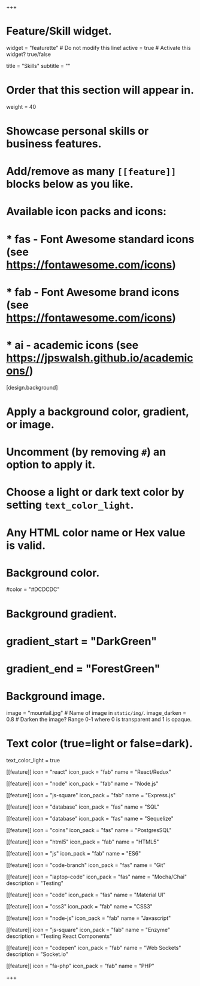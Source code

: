 +++
# Feature/Skill widget.
widget = "featurette"  # Do not modify this line!
active = true  # Activate this widget? true/false

title = "Skills"
subtitle = ""

# Order that this section will appear in.
weight = 40

# Showcase personal skills or business features.
#
# Add/remove as many `[[feature]]` blocks below as you like.
#
# Available icon packs and icons:
# * fas - Font Awesome standard icons (see https://fontawesome.com/icons)
# * fab - Font Awesome brand icons (see https://fontawesome.com/icons)
# * ai - academic icons (see https://jpswalsh.github.io/academicons/)

[design.background]
  # Apply a background color, gradient, or image.
  #   Uncomment (by removing `#`) an option to apply it.
  #   Choose a light or dark text color by setting `text_color_light`.
  #   Any HTML color name or Hex value is valid.

  # Background color.
  #color = "#DCDCDC"

  # Background gradient.
  # gradient_start = "DarkGreen"
  # gradient_end = "ForestGreen"

  # Background image.
   image = "mountail.jpg"  # Name of image in `static/img/`.
  image_darken = 0.8  # Darken the image? Range 0-1 where 0 is transparent and 1 is opaque.

  # Text color (true=light or false=dark).
  text_color_light = true


[[feature]]
  icon = "react"
  icon_pack = "fab"
  name = "React/Redux"

  [[feature]]
  icon = "node"
  icon_pack = "fab"
  name = "Node.js"

  [[feature]]
  icon = "js-square"
  icon_pack = "fab"
  name = "Express.js"

 [[feature]]
  icon = "database"
  icon_pack = "fas"
  name = "SQL"

  [[feature]]
  icon = "database"
  icon_pack = "fas"
  name = "Sequelize"

  [[feature]]
  icon = "coins"
  icon_pack = "fas"
  name = "PostgresSQL"

  [[feature]]
  icon = "html5"
  icon_pack = "fab"
  name = "HTML5"

  [[feature]]
  icon = "js"
  icon_pack = "fab"
  name = "ES6"

  [[feature]]
  icon = "code-branch"
  icon_pack = "fas"
  name = "Git"

  [[feature]]
  icon = "laptop-code"
  icon_pack = "fas"
  name = "Mocha/Chai"
  description = "Testing"

  [[feature]]
  icon = "code"
  icon_pack = "fas"
  name = "Material UI"

  [[feature]]
  icon = "css3"
  icon_pack = "fab"
  name = "CSS3"


[[feature]]
   icon = "node-js"
   icon_pack = "fab"
   name = "Javascript"

   [[feature]]
   icon = "js-square"
   icon_pack = "fab"
   name = "Enzyme"
   description = "Testing React Components"

  [[feature]]
   icon = "codepen"
   icon_pack = "fab"
   name = "Web Sockets"
   description = "Socket.io"

 [[feature]]
   icon = "fa-php"
   icon_pack = "fab"
   name = "PHP"

+++
